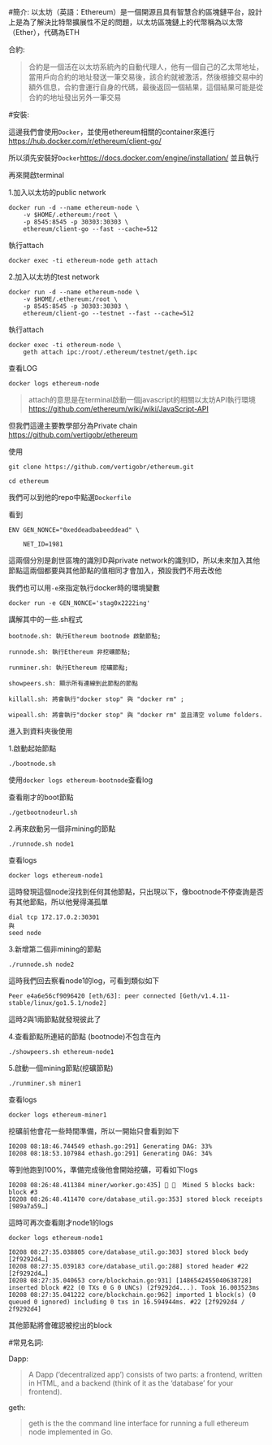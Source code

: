 #簡介:
以太坊（英語：Ethereum）是一個開源且具有智慧合約區塊鏈平台，設計上是為了解決比特幣擴展性不足的問題，以太坊區塊鏈上的代幣稱為以太幣（Ether），代碼為ETH

合約:

>合約是一個活在以太坊系統內的自動代理人，他有一個自己的乙太幣地址，當用戶向合約的地址發送一筆交易後，該合約就被激活，然後根據交易中的額外信息，合約會運行自身的代碼，最後返回一個結果，這個結果可能是從合約的地址發出另外一筆交易


#安裝:

這邊我們會使用`Docker`，並使用ethereum相關的container來進行
https://hub.docker.com/r/ethereum/client-go/

所以須先安裝好`Docker`https://docs.docker.com/engine/installation/
並且執行

再來開啟terminal

1.加入以太坊的public network
```
docker run -d --name ethereum-node \
    -v $HOME/.ethereum:/root \
    -p 8545:8545 -p 30303:30303 \
    ethereum/client-go --fast --cache=512
```
執行attach
```
docker exec -ti ethereum-node geth attach
```
2.加入以太坊的test network
```
docker run -d --name ethereum-node \
    -v $HOME/.ethereum:/root \
    -p 8545:8545 -p 30303:30303 \
    ethereum/client-go --testnet --fast --cache=512
```
執行attach

```
docker exec -ti ethereum-node \
    geth attach ipc:/root/.ethereum/testnet/geth.ipc
```

查看LOG
```
docker logs ethereum-node
```


>attach的意思是在terminal啟動一個javascript的相關以太坊API執行環境
https://github.com/ethereum/wiki/wiki/JavaScript-API


但我們這邊主要教學部分為Private chain
https://github.com/vertigobr/ethereum

使用
```
git clone https://github.com/vertigobr/ethereum.git

cd ethereum
```


我們可以到他的repo中點選`Dockerfile`

看到

```
ENV GEN_NONCE="0xeddeadbabeeddead" \

    NET_ID=1981
```


這兩個分別是創世區塊的識別ID與private network的識別ID，所以未來加入其他節點這兩個都要與其他節點的值相同才會加入，預設我們不用去改他


我們也可以用`-e`來指定執行docker時的環境變數
```
docker run -e GEN_NONCE='stag0x2222ing' 
```

講解其中的一些.sh程式
```
bootnode.sh: 執行Ethereum bootnode 啟動節點;

runnode.sh: 執行Ethereum 非挖礦節點;

runminer.sh: 執行Ethereum 挖礦節點;

showpeers.sh: 顯示所有連線到此節點的節點

killall.sh: 將會執行"docker stop" 與 "docker rm" ;

wipeall.sh: 將會執行"docker stop" 與 "docker rm" 並且清空 volume folders.
```

進入到資料夾後使用

1.啟動起始節點
```
./bootnode.sh
```
使用`docker logs ethereum-bootnode`查看log

查看剛才的boot節點
```
./getbootnodeurl.sh
```

2.再來啟動另一個非mining的節點

```
./runnode.sh node1
```
查看logs
```
docker logs ethereum-node1
```
這時發現這個node沒找到任何其他節點，只出現以下，像bootnode不停查詢是否有其他節點，所以他覺得滿孤單
```
dial tcp 172.17.0.2:30301
與
seed node
```

3.新增第二個非mining的節點

```
./runnode.sh node2
```

這時我們回去察看node1的log，可看到類似如下
```
Peer e4a6e56cf9096420 [eth/63]: peer connected [Geth/v1.4.11-stable/linux/go1.5.1/node2]
```
這時2與1兩節點就發現彼此了

4.查看節點所連結的節點
(bootnode)不包含在內
```
./showpeers.sh ethereum-node1
```

5.啟動一個mining節點(挖礦節點)

```
./runminer.sh miner1
```

查看logs

```
docker logs ethereum-miner1
```

挖礦前他會花一些時間準備，所以一開始只會看到如下

```
I0208 08:18:46.744549 ethash.go:291] Generating DAG: 33%
I0208 08:18:53.107984 ethash.go:291] Generating DAG: 34%
```

等到他跑到100%，準備完成後他會開始挖礦，可看如下logs

```
I0208 08:26:48.411384 miner/worker.go:435] 🔨 🔗  Mined 5 blocks back: block #3
I0208 08:26:48.411470 core/database_util.go:353] stored block receipts [989a7a59…]

```
這時可再次查看剛才node1的logs

`docker logs ethereum-node1`
```
I0208 08:27:35.038805 core/database_util.go:303] stored block body [2f9292d4…]
I0208 08:27:35.039183 core/database_util.go:288] stored header #22 [2f9292d4…]
I0208 08:27:35.040653 core/blockchain.go:931] [1486542455040638728] inserted block #22 (0 TXs 0 G 0 UNCs) (2f9292d4...). Took 16.003523ms
I0208 08:27:35.041222 core/blockchain.go:962] imported 1 block(s) (0 queued 0 ignored) including 0 txs in 16.594944ms. #22 [2f9292d4 / 2f9292d4]
```
其他節點將會確認被挖出的block


#常見名詞:

Dapp:
>A Dapp (‘decentralized app’) consists of two parts: a frontend, written in HTML, and a backend (think of it as the ‘database’ for your frontend).

geth:

>geth is the the command line interface for running a full ethereum node implemented in Go. 
